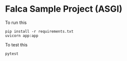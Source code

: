 # Falca Sample Project (ASGI)

To run this

```
pip install -r requirements.txt
uvicorn app:app
```

To test this

```
pytest
```

